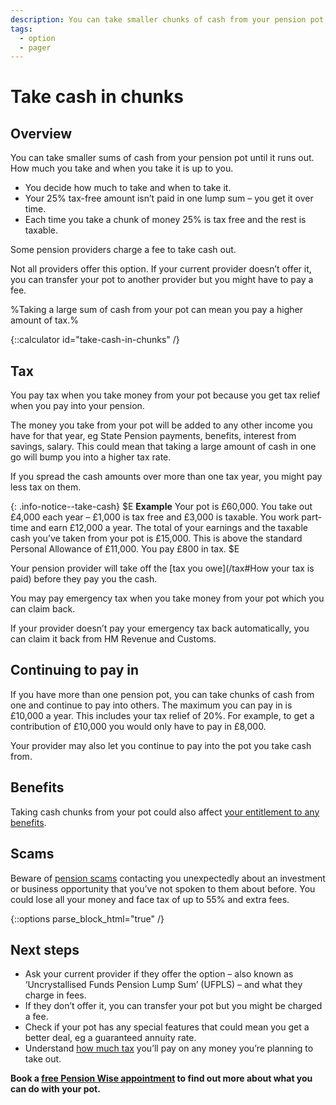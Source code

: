 ```yaml
---
description: You can take smaller chunks of cash from your pension pot until it runs out.
tags:
  - option
  - pager
---
```


# Take cash in chunks

## Overview

You can take smaller sums of cash from your pension pot until it runs out. How much you take and when you take it is up to you.

- You decide how much to take and when to take it.
- Your 25% tax-free amount isn’t paid in one lump sum – you get it over time.
- Each time you take a chunk of money 25% is tax free and the rest is taxable.

Some pension providers charge a fee to take cash out.

Not all providers offer this option. If your current provider doesn’t offer it, you can transfer your pot to another provider but you might have to pay a fee.

%Taking a large sum of cash from your pot can mean you pay a higher amount of tax.%

{::calculator id="take-cash-in-chunks" /}

## Tax

You pay tax when you take money from your pot because you get tax relief when you pay into your pension.

The money you take from your pot will be added to any other income you have for that year, eg State Pension payments, benefits, interest from savings, salary. This could mean that taking a large amount of cash in one go will bump you into a higher tax rate.

If you spread the cash amounts over more than one tax year, you might pay less tax on them.

{: .info-notice--take-cash}
$E
**Example**
Your pot is £60,000. You take out £4,000 each year – £1,000 is tax free and £3,000 is taxable. You work part-time and earn £12,000 a year. The total of your earnings and the taxable cash you’ve taken from your pot is £15,000. This is above the standard Personal Allowance of £11,000. You pay £800 in tax.
$E

Your pension provider will take off the [tax you owe](/tax#How your tax is paid) before they pay you the cash.

You may pay emergency tax when you take money from your pot which you can claim back.

If your provider doesn’t pay your emergency tax back automatically, you can claim it back from
HM Revenue and Customs.

## Continuing to pay in

If you have more than one pension pot, you can take chunks of cash from one and continue to pay into others. The maximum you can pay in is £10,000 a year. This includes your tax relief of 20%. For example, to get a contribution of £10,000 you would only have to pay in £8,000.

Your provider may also let you continue to pay into the pot you take cash from.

## Benefits

Taking cash chunks from your pot could also affect [your entitlement to any benefits](/benefits).

## Scams

Beware of [pension scams](/scams) contacting you unexpectedly about an investment or business opportunity that you’ve not spoken to them about before. You could lose all your money and face tax of up to 55% and extra fees.

{::options parse_block_html="true" /}
<div class="next-steps next-steps--take-cash-in-chunks">

## Next steps

- Ask your current provider if they offer the option – also known as ‘Uncrystallised Funds Pension Lump Sum’ (UFPLS) – and what they charge in fees.
- If they don’t offer it, you can transfer your pot but you might be charged a fee.
- Check if your pot has any special features that could mean you get a better deal, eg a guaranteed annuity rate.
- Understand [how much tax](/tax) you’ll pay on any money you’re planning to take out.

**Book a [free Pension Wise appointment](/appointments) to find out more about what you can do with your pot.**

</div>
